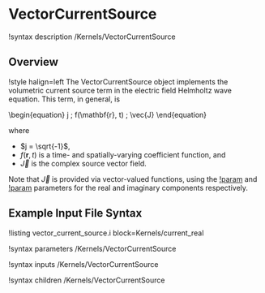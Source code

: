 # VectorCurrentSource

!syntax description /Kernels/VectorCurrentSource

## Overview

!style halign=left
The VectorCurrentSource object implements the volumetric current source term in
the electric field Helmholtz wave equation. This term, in general, is

\begin{equation}
  j \; f(\mathbf{r}, t) \; \vec{J}
\end{equation}

where

- $j = \sqrt{-1}$,
- $f(\mathbf{r}, t)$ is a time- and spatially-varying coefficient function, and
- $\vec{J}$ is the complex source vector field.

Note that $\vec{J}$ is provided via vector-valued functions, using the
[!param](/Kernels/VectorCurrentSource/source_real) and [!param](/Kernels/VectorCurrentSource/source_imag)
parameters for the real and imaginary components respectively.

## Example Input File Syntax

!listing vector_current_source.i block=Kernels/current_real

!syntax parameters /Kernels/VectorCurrentSource

!syntax inputs /Kernels/VectorCurrentSource

!syntax children /Kernels/VectorCurrentSource
